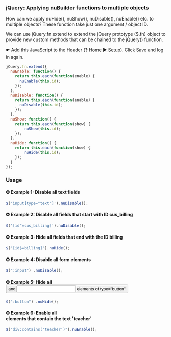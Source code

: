 ### jQuery: Applying nuBuilder functions to multiple objects

How can we apply nuHide(), nuShow(), nuDisable(), nuEnable() etc. to multiple objects?
These function take just one argument / object ID.

We can use jQuery.fn.extend to extend the jQuery prototype ($.fn) object to provide new custom methods that can be chained to the jQuery() function.

☛  Add this JavaScript to the Header (❓ [Home ► Setup](/common/setup_header.gif)). Click Save and log in again.

```javascript
jQuery.fn.extend({
  nuEnable: function() {
    return this.each(function(enable) {
      nuEnable(this.id);
    });
  },
  nuDisable: function() {
    return this.each(function(enable) {
      nuDisable(this.id);
    });
  },
  nuShow: function() {
    return this.each(function(show) {
        nuShow(this.id);
    });
  }, 
  nuHide: function() {
    return this.each(function(show) {
        nuHide(this.id);
    });
  }  
});
```
### Usage

#### ✪ Example 1: Disable all text fields
```javascript
$('input[type="text"]').nuDisable();
```

#### ✪ Example 2: Disable all fields that start with ID cus_billing
```javascript
$('[id^=cus_billing]').nuDisable();
```

#### ✪ Example 3: Hide all fields that end with the ID billing
```javascript
$('[id$=billing]').nuHide();
```

#### ✪ Example 4: Disable all form elements 
```javascript
$(":input") .nuDisable();  
```

#### ✪ Example 5: Hide all <button> and <input> elements of type="button"   
```javascript
$(":button") .nuHide();  
```

#### ✪ Example 6: Enable all <div> elements that contain the text 'teacher'    
```javascript
$("div:contains('teacher')").nuEnable();
```
